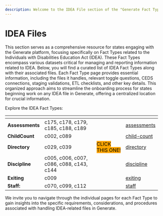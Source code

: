 ```yaml
---
description: Welcome to the IDEA File section of the "Generate Fact Types" Gitbook.
---
```


# IDEA Files

This section serves as a comprehensive resource for states engaging with the Generate platform, focusing specifically on Fact Types related to the Individuals with Disabilities Education Act (IDEA). These Fact Types encompass various datasets critical for managing and reporting information related to IDEA. Below, you will find a curated list of IDEA Fact Types along with their associated files. Each Fact Type page provides essential information, including the files it handles, relevant toggle questions, CEDS connections, staging validations, ETL checklists, and other key details. This organized approach aims to streamline the onboarding process for states beginning work on any IDEA file in Generate, offering a centralized location for crucial information.

Explore the IDEA Fact Types:

<table data-view="cards"><thead><tr><th></th><th></th><th></th><th data-hidden data-card-target data-type="content-ref"></th></tr></thead><tbody><tr><td><strong>Assessments</strong></td><td>c175, c178, c179, c185, c188, c189</td><td></td><td><a href="assessments/">assessments</a></td></tr><tr><td><strong>ChildCount</strong></td><td>c002, c089</td><td></td><td><a href="child-count/">child-count</a></td></tr><tr><td><strong>Directory</strong></td><td>c029, c039</td><td><mark style="background-color:orange;">CLICK THIS ONE!</mark></td><td><a href="directory/">directory</a></td></tr><tr><td><strong>Discipline</strong></td><td>c005, c006, c007, c086, c088, c143, c144</td><td></td><td><a href="discipline/">discipline</a></td></tr><tr><td><strong>Exiting</strong></td><td>c009</td><td></td><td><a href="exiting/">exiting</a></td></tr><tr><td><strong>Staff:</strong> </td><td>c070, c099, c112</td><td></td><td><a href="staff/">staff</a></td></tr></tbody></table>

We invite you to navigate through the individual pages for each Fact Type to gain insights into the specific requirements, considerations, and procedures associated with handling IDEA-related files in Generate.
